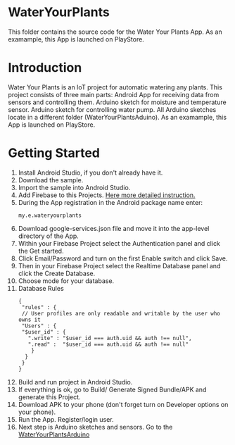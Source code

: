 # WaterYourPlants
This folder contains the source code for the Water Your Plants App.
As an examample, this App is launched on PlayStore. 

# Introduction
Water Your Plants is an IoT project for automatic watering any plants. 
This project consists of three main parts: 
Android App for receiving data from sensors and controlling them. 
Arduino sketch for moisture and temperature sensor. 
Arduino sketch for controlling water pump. All Arduino sketches locate in a different folder (WaterYourPlantsAduino). 
 As an examample, this App is launched on PlayStore. 
 
 # Getting Started
 1. Install Android Studio, if you don't already have it.
 2. Download the sample.
 3. Import the sample into Android Studio.
 4. Add Firebase to this Projects. [Here more detailed instruction.](https://firebase.google.com/docs/android/setup)
 5. During the App registration in the Android package name enter:
    ```
    my.e.wateryourplants
    ```
 6. Download google-services.json file and move it into the app-level directory of the App.
 7. Within your Firebase Project select the Authentication panel and click the Get started.
 8. Click Email/Password and turn on the first Enable switch and click Save.
 9. Then in your Firebase Project select the Realtime Database panel and click the Create Database.
 10. Choose mode for your database.
 11. Database Rules
     ```
     {
      "rules" : {
      // User profiles are only readable and writable by the user who owns it
      "Users" : {
      "$user_id" : {
        ".write" : "$user_id === auth.uid && auth !== null",
        ".read" :  "$user_id === auth.uid && auth !== null"
         }
       }
      }
     }
     ```
 12. Build and run project in Android Studio. 
 13. If everything is ok, go to Build/ Generate Signed Bundle/APK and generate this Project.
 14. Download APK to your phone (don't forget turn on Developer options on your phone).
 15. Run the App. Register/login user.
 16. Next step is Arduino sketches and sensors. Go to the [WaterYourPlantsArduino](https://github.com/aolikas/WaterYourPlantsAduino)
